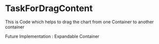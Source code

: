 # TaskForDragContent

This is Code which helps to drag the chart from one Container to another container 

Future Implementation : Expandable Container
